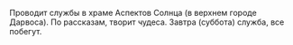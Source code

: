 Проводит службы в храме Аспектов Солнца (в верхнем городе Дарвоса). 
По рассказам, творит чудеса. 
Завтра (суббота) служба, все побегут.
